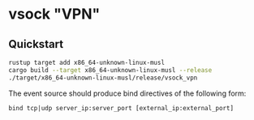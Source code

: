 # vsock "VPN"

## Quickstart

```bash
rustup target add x86_64-unknown-linux-musl
cargo build --target x86_64-unknown-linux-musl --release
./target/x86_64-unknown-linux-musl/release/vsock_vpn
```

The event source should produce bind directives of the following form:

```
bind tcp|udp server_ip:server_port [external_ip:external_port]
```
